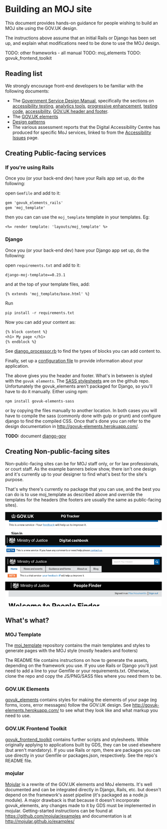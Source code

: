 # Building an MOJ site

This document provides hands-on guidance for people wishing to build an MOJ site using the GOV.UK design.

The instructions above assume that an initial Rails or Django has been set up, and explain what modifications need to be done to use the MOJ design.

TODO: other frameworks - all manual
TODO: moj_elements
TODO: govuk_frontend_toolkit

## Reading list

We strongly encourage front-end developers to be familiar with the following documents:

- The [Government Service Design Manual](https://www.gov.uk/service-manual), specifically the sections on [accessibility testing](https://www.gov.uk/service-manual/user-centred-design/user-research/accessibility-testing.html), [analytics tools](https://www.gov.uk/service-manual/making-software/analytics-tools.html), [progressive enhancement](https://www.gov.uk/service-manual/making-software/progressive-enhancement.html), [testing code](https://www.gov.uk/service-manual/making-software/code-testing.html), [accessibility](https://www.gov.uk/service-manual/user-centred-design/accessibility.html), [GOV.UK header and footer](https://www.gov.uk/service-manual/user-centred-design/resources/header-footer.html).
- The [GOV.UK elements](http://govuk-elements.herokuapp.com/)
- [Design patterns](https://www.gov.uk/service-manual/user-centred-design/resources/patterns/index.html)
- The various assessment reports that the Digital Accessibility Centre has produced for specific MoJ services, linked to from the [Accessibility Issues](https://docs.google.com/document/d/1r9ZG43n8lX-v_70kzPEqPMhlO1ZUUAG8KhFrPUOKxWY/edit#heading=h.qeuhb8462kqm) page.


## Creating Public-facing services

### If you're using Rails

Once you (or your back-end dev) have your Rails app set up, do the following:

open `Gemfile` and add to it:

    gem 'govuk_elements_rails'
    gem 'moj_template'

then you can can use the `moj_template` template in your templates. Eg:

    <%= render template: 'layouts/moj_template' %>

### Django

Once you (or your back-end dev) have your Django app set up, do the following:

open `requirements.txt` and add to it:

    django-moj-template==0.23.1

and at the top of your template files, add:

    {% extends 'moj_template/base.html' %}

Run

    pip install -r requirements.txt

Now you can add your content as:

    {% block content %}
    <h1> My page </h1>
    {% endblock %}

See [django_processor.rb](https://github.com/ministryofjustice/moj_template/blob/master/build_tools/compiler/django_processor.rb) to find the types of blocks you can add content to.

Finally, set up a [configuration file](https://github.com/ministryofjustice/moj_template#django-config) to provide information about your application.


The above gives you the header and footer. What's in between is styled with the `govuk elements`. The [SASS stylesheets](https://github.com/alphagov/govuk_elements/tree/master/public/sass) are on the github repo. Unfortunately the govuk_elements aren't packaged for Django, so you'll have to do it manually. Either using npm:

    npm install govuk-elements-sass

or by copying the files manually to another location. In both cases you will have to compile the sass (commonly done with gulp or grunt) and configure django to find the compiled CSS. Once that's done you can refer to the design documentation in http://govuk-elements.herokuapp.com/.

**TODO:** document [django-gov](https://github.com/ministryofjustice/django-gov)


## Creating Non-public-facing sites

Non-public-facing sites can be for MOJ staff only, or for law professionals, or court staff. As the example banners below show, there isn't one design and it's currently up to your designer to find what's best for the site's purpose.

That's why there's currently no package that you can use, and the best you can do is to use moj_template as described above and override the templates for the headers (the footers are usually the same as public-facing sites).

[![PQs](images/pq-tracker.png)](https://trackparliamentaryquestions.service.gov.uk/)
[![Cashbook](images/digital-cashbook.png)](https://cashbook.moneytoprisoners.dsd.io/)
[![Intranet](images/intranet.png)](https://intranet.justice.gov.uk/)
[![Peoplefinder](images/people-finder.png)](https://peoplefinder.service.gov.uk/)

## What's what?

### MOJ Template

The [moj_template](https://github.com/ministryofjustice/moj_template) repository contains the main templates and styles to generate pages with the MOJ style (mostly headers and footers)

The README file contains instructions on how to generate the assets, depending on the framework you use. If you use Rails or Django you'll just need to add a line to your Gemfile or your requirements.txt. Otherwise, clone the repo and copy the JS/PNG/SASS files where you need them to be.

### GOV.UK Elements

[govuk_elements](https://github.com/alphagov/govuk_elements) contains styles for making the elements of your page (eg forms, icons, error messages) follow the GOV.UK design. See http://govuk-elements.herokuapp.com/ to see what they look like and what markup you need to use.


### GOV.UK Frontend Toolkit

[govuk_frontend_toolkit](https://github.com/alphagov/govuk_frontend_toolkit) contains further scripts and stylesheets. While originally applying to applications built by GDS, they can be used elsewhere (but aren't mandatory). If you use Rails or npm, there are packages you can use directly in your Gemfile or packages.json, respectively. See the repo's README file.

### mojular

[Mojular](https://github.com/mojular) is a rewrite of the GOV.UK elements and MoJ elements. It's well documented and can be integrated directly in Django, Rails, etc. but doesn't depend on the framework's asset pipeline (it's packaged as a node.js module). A major drawback is that because it doesn't incorporate govuk_elements, any changes made to it by GDS must be implemented in mojular. Getting-started instructions can be found at https://github.com/mojular/examples and documentation is at http://mojular.github.io/examples/

